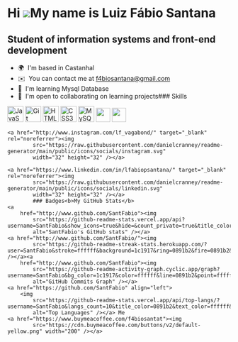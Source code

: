 Hi ![](https://user-images.githubusercontent.com/18350557/176309783-0785949b-9127-417c-8b55-ab5a4333674e.gif)My name is Luiz Fábio Santana
==========================================================================================================================================

Student of information systems and front-end development
--------------------------------------------------------

*   🌍  I'm based in Castanhal
*   ✉️  You can contact me at [f4biosantana@gmail.com](mailto:f4biosantana@gmail.com)
*   🧠  I'm learning Mysql Database
*   🤝  I'm open to collaborating on learning projects### Skills 
<p align="left">
<a href="https://developer.mozilla.org/en-US/docs/Web/JavaScript" target="_blank" rel="noreferrer"><img src="https://raw.githubusercontent.com/danielcranney/readme-generator/main/public/icons/skills/javascript-colored.svg" width="36" height="36" alt="JavaScript" /></a>
<a href="https://git-scm.com/" target="_blank" rel="noreferrer"><img src="https://raw.githubusercontent.com/danielcranney/readme-generator/main/public/icons/skills/git-colored.svg" width="36" height="36" alt="Git" /></a>
<a href="https://developer.mozilla.org/en-US/docs/Glossary/HTML5" target="_blank" rel="noreferrer"><img src="https://raw.githubusercontent.com/danielcranney/readme-generator/main/public/icons/skills/html5-colored.svg" width="36" height="36" alt="HTML5" /></a>
<a href="https://www.w3.org/TR/CSS/#css" target="_blank" rel="noreferrer"><img src="https://raw.githubusercontent.com/danielcranney/readme-generator/main/public/icons/skills/css3-colored.svg" width="36" height="36" alt="CSS3" /></a>
<a href="https://www.mysql.com/" target="_blank" rel="noreferrer"><img src="https://raw.githubusercontent.com/danielcranney/readme-generator/main/public/icons/skills/mysql-colored.svg" width="36" height="36" alt="MySQL" /></a>
  <a href="https://discord.com/users/</>CtrlAltDelete</>" target="_blank" rel="noreferrer"><img src="https://raw.githubusercontent.com/danielcranney/readme-generator/main/public/icons/socials/discord.svg" width="32" height="32" /></a>
<a href="https://www.github.com/SantFabio" target="_blank" rel="noreferrer"><img src="https://raw.githubusercontent.com/danielcranney/readme-generator/main/public/icons/socials/github.svg" width="32" height="32" /></a>
                          
    <a href="http://www.instagram.com/lf_vagabond/" target="_blank" rel="noreferrer"><img
            src="https://raw.githubusercontent.com/danielcranney/readme-generator/main/public/icons/socials/instagram.svg"
            width="32" height="32" /></a>

    <a href="https://www.linkedin.com/in/lfabiopsantana/" target="_blank" rel="noreferrer"><img
            src="https://raw.githubusercontent.com/danielcranney/readme-generator/main/public/icons/socials/linkedin.svg"
            width="32" height="32" /></a>
            ### Badges<b>My GitHub Stats</b>
    <a
        href="http://www.github.com/SantFabio"><img
            src="https://github-readme-stats.vercel.app/api?username=SantFabio&show_icons=true&hide=&count_private=true&title_color=0891b2&text_color=ffffff&icon_color=0891b2&bg_color=1c1917&hide_border=true&show_icons=true"
            alt="SantFabio's GitHub stats" /></a>
    <a href="http://www.github.com/SantFabio/"><img
            src="https://github-readme-streak-stats.herokuapp.com/?user=SantFabio&stroke=ffffff&background=1c1917&ring=0891b2&fire=0891b2&currStreakNum=ffffff&currStreakLabel=0891b2&sideNums=ffffff&sideLabels=ffffff&dates=ffffff&hide_border=true" /></a><a
        href="http://www.github.com/SantFabio"><img
            src="https://github-readme-activity-graph.cyclic.app/graph?username=SantFabio&bg_color=1c1917&color=ffffff&line=0891b2&point=ffffff&area_color=1c1917&area=true&hide_border=true&custom_title=GitHub%20Commits%20Graph"
            alt="GitHub Commits Graph" /></a>
    <a href="https://github.com/SantFabio" align="left">
        <img
            src="https://github-readme-stats.vercel.app/api/top-langs/?username=SantFabio&langs_count=10&title_color=0891b2&text_color=ffffff&icon_color=0891b2&bg_color=1c1917&hide_border=true&locale=en&custom_title=Top%20%Languages"
            alt="Top Languages" /></a> Me
    <a href="https://www.buymeacoffee.com/f4biosantat"><img
            src="https://cdn.buymeacoffee.com/buttons/v2/default-yellow.png" width="200" /></a>
</p>
                                  
